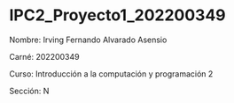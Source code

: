 # IPC2_Proyecto1_202200349

Nombre: Irving Fernando Alvarado Asensio

Carné: 202200349

Curso: Introducción a la computación y programación 2

Sección: N

